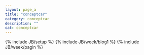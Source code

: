 ```yaml
---
layout: page_a
title: "conceptcar"
category: conceptcar
description: ""
cat: conceptcar
---
```

{% include JB/setup %}
{% include JB/week/blog1 %}
{% include JB/week/pagin %}
